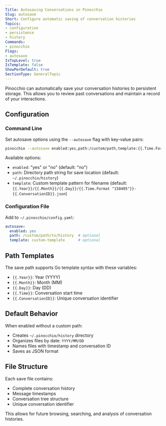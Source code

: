 ```yaml
---
Title: Autosaving Conversations in Pinocchio
Slug: autosave
Short: Configure automatic saving of conversation histories
Topics:
- configuration
- persistence
- history
Commands:
- pinocchio
Flags:
- autosave
IsTopLevel: true
IsTemplate: false
ShowPerDefault: true
SectionType: GeneralTopic
---
```


Pinocchio can automatically save your conversation histories to persistent storage. This allows you to review past conversations and maintain a record of your interactions.

## Configuration

### Command Line

Set autosave options using the `--autosave` flag with key-value pairs:

```bash
pinocchio --autosave enabled:yes,path:/custom/path,template:{{.Time.Format "150405"}}-{{.ConversationID}}.json
```

Available options:
- `enabled`: "yes" or "no" (default: "no")
- `path`: Directory path string for save location (default: `~/.pinocchio/history`)
- `template`: Custom template pattern for filename (default: `{{.Year}}/{{.Month}}/{{.Day}}/{{.Time.Format "150405"}}-{{.ConversationID}}.json`)

### Configuration File

Add to `~/.pinocchio/config.yaml`:

```yaml
autosave:
  enabled: yes
  path: /custom/path/to/history  # optional
  template: custom-template      # optional
```

## Path Templates

The save path supports Go template syntax with these variables:
- `{{.Year}}`: Year (YYYY)
- `{{.Month}}`: Month (MM)
- `{{.Day}}`: Day (DD)
- `{{.Time}}`: Conversation start time
- `{{.ConversationID}}`: Unique conversation identifier

## Default Behavior

When enabled without a custom path:
- Creates `~/.pinocchio/history` directory
- Organizes files by date: `YYYY/MM/DD`
- Names files with timestamp and conversation ID
- Saves as JSON format

## File Structure

Each save file contains:
- Complete conversation history
- Message timestamps
- Conversation tree structure
- Unique conversation identifier

This allows for future browsing, searching, and analysis of conversation histories.